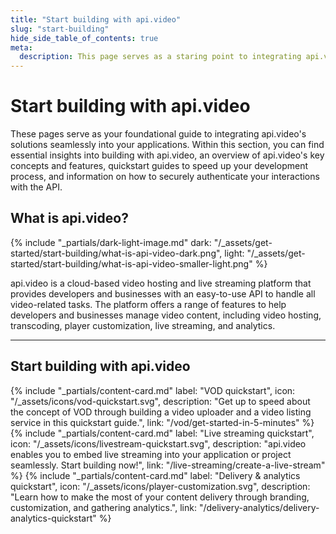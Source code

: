 ```yaml
---
title: "Start building with api.video"
slug: "start-building"
hide_side_table_of_contents: true
meta:
  description: This page serves as a staring point to integrating api.video's solutions for video on demand, live streaming, and video delivery.
---
```


Start building with api.video
=============

These pages serve as your foundational guide to integrating api.video's solutions seamlessly into your applications.
Within this section, you can find essential insights into building with api.video, an overview of api.video's key concepts and features, quickstart guides to speed up your development process, and information on how to securely authenticate your interactions with the API.

## What is api.video?

{% include "_partials/dark-light-image.md" dark: "/_assets/get-started/start-building/what-is-api-video-dark.png", light: "/_assets/get-started/start-building/what-is-api-video-smaller-light.png" %}

api.video is a cloud-based video hosting and live streaming platform that provides developers and businesses with an easy-to-use API to handle all video-related tasks. The platform offers a range of features to help developers and businesses manage video content, including video hosting, transcoding, player customization, live streaming, and analytics.

<div class="section-header"> 

<hr/>

## Start building with api.video

</div>

<div class="content-cards">
{% include "_partials/content-card.md" label: "VOD quickstart", icon: "/_assets/icons/vod-quickstart.svg", description: "Get up to speed about the concept of VOD through building a video uploader and a video listing service in this quickstart guide.", link: "/vod/get-started-in-5-minutes" %}
{% include "_partials/content-card.md" label: "Live streaming quickstart", icon: "/_assets/icons/livestream-quickstart.svg", description: "api.video enables you to embed live streaming into your application or project seamlessly. Start building now!", link: "/live-streaming/create-a-live-stream" %}
{% include "_partials/content-card.md" label: "Delivery & analytics quickstart", icon: "/_assets/icons/player-customization.svg", description: "Learn how to make the most of your content delivery through branding, customization, and gathering analytics.", link: "/delivery-analytics/delivery-analytics-quickstart" %}
</div>